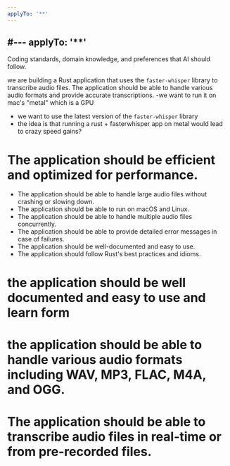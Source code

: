 ```yaml
---
applyTo: '**'
---
```

#---
applyTo: '**'
---
Coding standards, domain knowledge, and preferences that AI should follow.

we are building a Rust application that uses the `faster-whisper` library to transcribe audio files. The application should be able to handle various audio formats and provide accurate transcriptions.
-we want to run it on mac's "metal" which is a GPU
- we want to use the latest version of the `faster-whisper` library
- the idea is that running a rust + fasterwhisper app on metal would lead to crazy speed gains?
# The application should be efficient and optimized for performance.
- The application should be able to handle large audio files without crashing or slowing down.
- The application should be able to run on macOS and Linux.
- The application should be able to handle multiple audio files concurrently.
- The application should be able to provide detailed error messages in case of failures.
- The application should be well-documented and easy to use.
- The application should follow Rust's best practices and idioms.
# the application should be well documented and easy to use and learn form
# the application should be able to handle various audio formats including WAV, MP3, FLAC, M4A, and OGG.
# The application should be able to transcribe audio files in real-time or from pre-recorded files.
